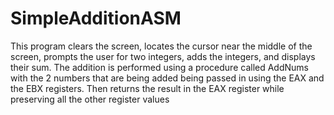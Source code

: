 # SimpleAdditionASM
This program clears the screen, locates the cursor near the middle of the screen, prompts the user for two integers,
adds the integers, and displays their sum. The addition is performed using a procedure called AddNums with the 2 
numbers that are being added being passed in using the EAX and the EBX registers. Then returns the result in the EAX 
register while preserving all the other register values
